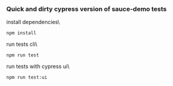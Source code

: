 ### Quick and dirty cypress version of sauce-demo tests


install dependencies\
```
npm install
```

run tests cli\
```
npm run test
```

run tests with cypress ui\
```
npm run test:ui
```
